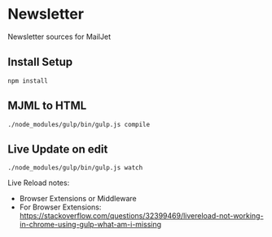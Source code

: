 # Newsletter

Newsletter sources for MailJet


## Install Setup

`npm install`


## MJML to HTML

`./node_modules/gulp/bin/gulp.js compile`


## Live Update on edit

`./node_modules/gulp/bin/gulp.js watch`


Live Reload notes:
- Browser Extensions or Middleware
- For Browser Extensions: https://stackoverflow.com/questions/32399469/livereload-not-working-in-chrome-using-gulp-what-am-i-missing 